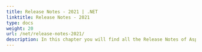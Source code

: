 ```yaml
---
title: Release Notes - 2021 | .NET
linktitle: Release Notes - 2021
type: docs
weight: 20
url: /net/release-notes-2021/
description: In this chapter you will find all the Release Notes of Aspose.Page API solution for .NET made in 2021 divided by versions.
---
```



